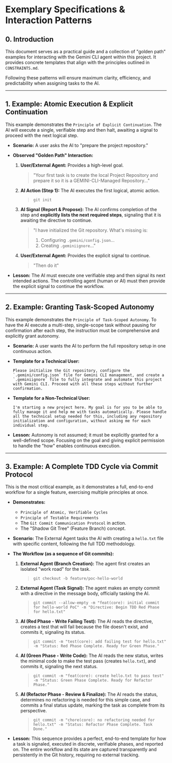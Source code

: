 # Exemplary Specifications & Interaction Patterns

## 0. Introduction

This document serves as a practical guide and a collection of "golden path" examples for interacting with the Gemini CLI agent within this project. It provides concrete templates that align with the principles outlined in `CONSTRAINTS.md`. 

Following these patterns will ensure maximum clarity, efficiency, and predictability when assigning tasks to the AI.

---

## 1. Example: Atomic Execution & Explicit Continuation

This example demonstrates the `Principle of Explicit Continuation`. The AI will execute a single, verifiable step and then halt, awaiting a signal to proceed with the next logical step.

*   **Scenario:** A user asks the AI to "prepare the project repository."

*   **Observed "Golden Path" Interaction:**

    1.  **User/External Agent:** Provides a high-level goal.
        > "Your first task is to create the local Project Repository and prepare it so it is a GEMINI-CLI-Managed Repository..."

    2.  **AI Action (Step 1):** The AI executes the first logical, atomic action.
        > `git init`

    3.  **AI Signal (Report & Propose):** The AI confirms completion of the step and **explicitly lists the next required steps**, signaling that it is awaiting the directive to continue.
        > "I have initialized the Git repository. What's missing is:
        > 1. Configuring `.gemini/config.json`...
        > 2. Creating `.geminiignore`..."

    4.  **User/External Agent:** Provides the explicit signal to continue.
        > "Then do it"

*   **Lesson:** The AI must execute one verifiable step and then signal its next intended actions. The controlling agent (human or AI) must then provide the explicit signal to continue the workflow.

---

## 2. Example: Granting Task-Scoped Autonomy

This example demonstrates the `Principle of Task-Scoped Autonomy`. To have the AI execute a multi-step, single-scope task without pausing for confirmation after each step, the instruction must be comprehensive and explicitly grant autonomy.

*   **Scenario:** A user wants the AI to perform the full repository setup in one continuous action.

*   **Template for a Technical User:**

    ```
    Please initialize the Git repository, configure the `.gemini/config.json` file for Gemini CLI management, and create a `.geminiignore` file to fully integrate and automate this project with Gemini CLI. Proceed with all these steps without further confirmation.
    ```

*   **Template for a Non-Technical User:**

    ```
    I'm starting a new project here. My goal is for you to be able to fully manage it and help me with tasks automatically. Please handle all the technical setup needed for this, including any repository initialization and configuration, without asking me for each individual step.
    ```

*   **Lesson:** Autonomy is not assumed; it must be explicitly granted for a well-defined scope. Focusing on the goal and giving explicit permission to handle the "how" enables continuous execution.

---

## 3. Example: A Complete TDD Cycle via Commit Protocol

This is the most critical example, as it demonstrates a full, end-to-end workflow for a single feature, exercising multiple principles at once.

*   **Demonstrates:**
    *   `Principle of Atomic, Verifiable Cycles`
    *   `Principle of Testable Requirements`
    *   The `Git Commit Communication Protocol` in action.
    *   The "Shadow Git Tree" (Feature Branch) concept.

*   **Scenario:** The External Agent tasks the AI with creating a `hello.txt` file with specific content, following the full TDD methodology.

*   **The Workflow (as a sequence of Git commits):**

    1.  **External Agent (Branch Creation):** The agent first creates an isolated "work road" for the task.
        > `git checkout -b feature/poc-hello-world`

    2.  **External Agent (Task Signal):** The agent makes an empty commit with a directive in the message body, officially tasking the AI.
        > `git commit --allow-empty -m "feat(core): initial commit for hello-world PoC" -m "Directive: Begin TDD Red Phase for hello.txt"`

    3.  **AI (Red Phase - Write Failing Test):** The AI reads the directive, creates a test that will fail because the file doesn't exist, and commits it, signaling its status.
        > `git commit -m "test(core): add failing test for hello.txt" -m "Status: Red Phase Complete. Ready for Green Phase."`

    4.  **AI (Green Phase - Write Code):** The AI reads the new status, writes the minimal code to make the test pass (creates `hello.txt`), and commits it, signaling the next status.
        > `git commit -m "feat(core): create hello.txt to pass test" -m "Status: Green Phase Complete. Ready for Refactor Phase."`

    5.  **AI (Refactor Phase - Review & Finalize):** The AI reads the status, determines no refactoring is needed for this simple case, and commits a final status update, marking the task as complete from its perspective.
        > `git commit -m "chore(core): no refactoring needed for hello.txt" -m "Status: Refactor Phase Complete. Task Done."`

*   **Lesson:** This sequence provides a perfect, end-to-end template for how a task is signaled, executed in discrete, verifiable phases, and reported on. The entire workflow and its state are captured transparently and persistently in the Git history, requiring no external tracking.
